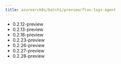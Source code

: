 ```yaml
---
title: azurearck8s/batch1/preview/flux-logs-agent
---
```

- 0.2.12-preview
- 0.2.13-preview
- 0.2.18-preview
- 0.2.23-preview
- 0.2.26-preview
- 0.2.27-preview
- 0.2.28-preview
